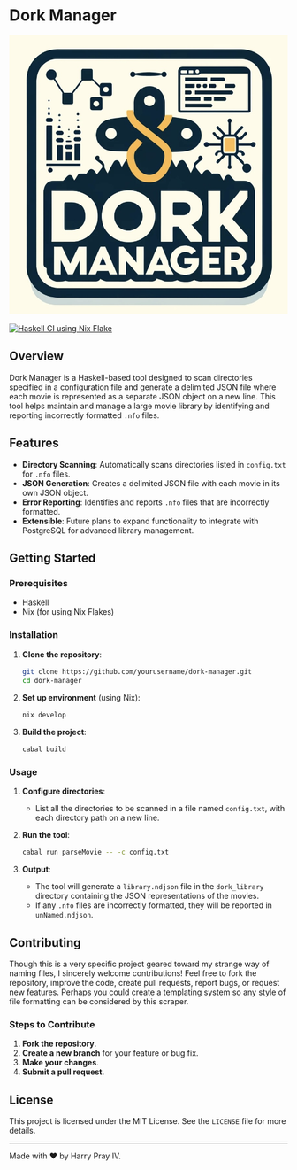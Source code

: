 # Dork Manager

![DorkManager Logo](logo.jpeg)

[![Haskell CI using Nix Flake](https://github.com/cardanonix/pelotero-engine/actions/workflows/haskell.yml/badge.svg)](https://github.com/cardanonix/pelotero-engine/actions/workflows/haskell.yml)

## Overview

Dork Manager is a Haskell-based tool designed to scan directories specified in a configuration file and generate a delimited JSON file where each movie is represented as a separate JSON object on a new line. This tool helps maintain and manage a large movie library by identifying and reporting incorrectly formatted `.nfo` files.

## Features

- **Directory Scanning**: Automatically scans directories listed in `config.txt` for `.nfo` files.
- **JSON Generation**: Creates a delimited JSON file with each movie in its own JSON object.
- **Error Reporting**: Identifies and reports `.nfo` files that are incorrectly formatted.
- **Extensible**: Future plans to expand functionality to integrate with PostgreSQL for advanced library management.

## Getting Started

### Prerequisites

- Haskell
- Nix (for using Nix Flakes)

### Installation

1. **Clone the repository**:
    ```bash
    git clone https://github.com/yourusername/dork-manager.git
    cd dork-manager
    ```

2. **Set up environment** (using Nix):
    ```bash
    nix develop
    ```

3. **Build the project**:
    ```bash
    cabal build
    ```

### Usage

1. **Configure directories**:
    - List all the directories to be scanned in a file named `config.txt`, with each directory path on a new line.

2. **Run the tool**:
    ```bash
    cabal run parseMovie -- -c config.txt
    ```

3. **Output**:
    - The tool will generate a `library.ndjson` file in the `dork_library` directory containing the JSON representations of the movies.
    - If any `.nfo` files are incorrectly formatted, they will be reported in `unNamed.ndjson`.

## Contributing

Though this is a very specific project geared toward my strange way of naming files, I sincerely welcome contributions! Feel free to fork the repository, improve the code, create pull requests, report bugs, or request new features.  Perhaps you could create a templating system so any style of file formatting can be considered by this scraper.

### Steps to Contribute

1. **Fork the repository**.
2. **Create a new branch** for your feature or bug fix.
3. **Make your changes**.
4. **Submit a pull request**.

## License

This project is licensed under the MIT License. See the `LICENSE` file for more details.

---

Made with ❤️ by Harry Pray IV.
